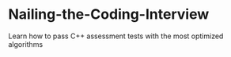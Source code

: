 # Nailing-the-Coding-Interview
Learn how to pass C++ assessment tests with the most optimized algorithms

